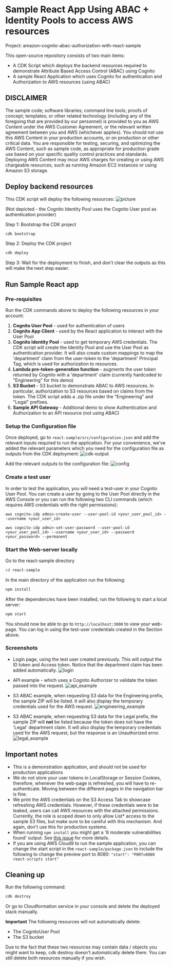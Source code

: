 # Sample React App Using ABAC + Identity Pools to access AWS resources 

Project: amazon-cognito-abac-authorization-with-react-sample

This open-source repository consists of two main items:
* A CDK Script which deploys the backend resources required to demonstrate Attribute Based Access Control (ABAC) using Cognito
* A sample React Application which uses Cognito for authentication and Authorization to AWS resources (using ABAC)

## DISCLAIMER
The sample code; software libraries; command line tools; proofs of concept; templates; or other related technology (including any of the foregoing that are provided by our personnel) is provided to you as AWS Content under the AWS Customer Agreement, or the relevant written agreement between you and AWS (whichever applies). You should not use this AWS Content in your production accounts, or on production or other critical data. You are responsible for testing, securing, and optimizing the AWS Content, such as sample code, as appropriate for production grade use based on your specific quality control practices and standards. Deploying AWS Content may incur AWS charges for creating or using AWS chargeable resources, such as running Amazon EC2 instances or using Amazon S3 storage. 

## Deploy backend resources
This CDK script will deploy the following resources:
![picture](resources/pictures/architecture-diagram.png)

(Not depicted - the Cognito Identity Pool uses the Cognito User pool as authentication provider)

Step 1: Bootstrap the CDK project
```sh
cdk bootstrap
```

Step 2: Deploy the CDK project
```sh
cdk deploy
```

Step 3: Wait for the deployment to finish, and don't clear the outputs as this will make the next step easier.

## Run Sample React app
### Pre-requisites
Run the CDK commands above to deploy the following resources in your account:
1. **Cognito User Pool** - used for authentication of users
2. **Cognito App Client** - used by the React application to interact with the User Pool
3. **Cognito Identity Pool** - used to get temporary AWS credentials. The CDK script will create the Identity Pool and use the User Pool as authentication provider. It will also create custom mappings to map the 'department' claim from the user-token to the 'department' Principal Tag, which is used for authorization to resources.
4. **Lambda pre-token-generation function** - augments the user token returned by Cognito with a 'department' claim (currently hardcoded to "Engineering" for this demo) 
5. **S3 Bucket** - S3 bucket to demonstrate ABAC to AWS resources. In particular, authorization to S3 resources based on claims from the token. The CDK script adds a .zip file under the "Engineering" and "Legal" prefixes. 
6. **Sample API Gateway** - Additional demo to show Authentication and Authorization to an API resource (not using ABAC)

### Setup the Configuration file
Once deployed, go to `react-sample/src/configuration.json` and add the relevant inputs required to run the application. For your convenience, we've added the relevant parameters which you need for the configuration file as outputs from the CDK deployment:
![cdk-output](resources/pictures/cdk-outputs.png)

Add the relevant outputs to the configuration file:
![config](resources/pictures/config-file.png)

### Create a test user
In order to test the application, you will need a test-user in your Cognito User Pool. You can create a user by going to the User Pool directly in the AWS Console or you can run the following two CLI commands (which requires AWS credentials with the right permissions):
```shell
aws cognito-idp admin-create-user --user-pool-id <your_user_pool_id> --username <your_user_id>
```
```shell
aws cognito-idp admin-set-user-password --user-pool-id <your_user_pool_id> --username <your_user_id> --password <your_password> --permanent
``` 
### Start the Web-server locally
Go to the react-sample directory
```sh
cd react-sample
```

In the main directory of the application run the following:

```sh
npm install
```

After the dependencies have been installed, run the following to start a local server:

```sh
npm start
```

You should now be able to go to `http://localhost:3000` to view your web-page. You can log in using the test-user credentials created in the Section above. 

### Screenshots
* Login page, using the test user created previously. This will output the ID token and Access token. Notice that the department claim has been added automatically.
![login](resources/pictures/demo-login.png)

* API example - which uses a Cognito Authorizer to validate the token passed into the request. 
![api_example](resources/pictures/api-example.png)

* S3 ABAC example, when requesting S3 data for the Engineering prefix, the sample ZIP will be listed. It will also display the temporary credentials used for the AWS request.
![engineering_example](resources/pictures/engineering-s3-example.png)

* S3 ABAC example, when requesting S3 data for the Legal prefix, the sample ZIP will **not** be listed because the token does not have the 'Legal' department claim. It will also display the temporary credentials used for the AWS request, but the response is an Unauthorized error.
![legal_example](resources/pictures/legal-s3-example.png)


## Important notes
* This is a demonstration application, and should not be used for production applications
* We do not store your user tokens in LocalStorage or Session Cookies, therefore, whenever the web-page is refreshed, you will have to re-authenticate. Moving between the different pages in the navigation bar is fine.
* We print the AWS credentials on the S3 Access Tab to showcase refreshing AWS credentials. However, if these credentials were to be leaked, users can call AWS resources with the attached permissions. Currently, the role is scoped down to only allow List* access to the sample S3 files, but make sure to be careful with this mechanism. And again, don't use this for production systems.
* When running `npm install` you might get a '6 moderate vulnerabilities found' output. See [this issue](https://github.com/facebook/create-react-app/issues/11174) for more details.
* If you are using AWS Cloud9 to run the sample application, you can change the start script in the `react-sample/package.json` to include the following to change the preview port to 8080: `"start": "PORT=8080 react-scripts start"` 
  
## Cleaning up
Run the following command:
```sh
cdk destroy
```

Or go to Cloudformation service in your console and delete the deployed stack manually.

**Important** The following resources will not automatically delete:
* The CognitoUser Pool
* The S3 bucket

Due to the fact that these two resources may contain data / objects you might want to keep, cdk destroy doesn't automatically delete them. You can still delete both resources manually if you wish.